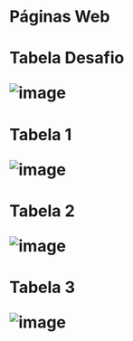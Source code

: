 # Páginas Web

<h1>Tabela Desafio
  
![image](https://github.com/gabrielarebeca/P-gina_Web_Table/assets/110422932/3106ebcd-ec27-4e9e-a41f-c66a29614d28)

<h1>Tabela 1
  
![image](https://github.com/gabrielarebeca/P-gina_Web_Table/assets/110422932/96f7ead1-681f-4ffd-a777-6eca9a7b462b)

<h1>Tabela 2
  
![image](https://github.com/gabrielarebeca/P-gina_Web_Table/assets/110422932/c716b80c-9ff6-48eb-8dd2-6ddbdeb0ce53)

<h1>Tabela 3
  
![image](https://github.com/gabrielarebeca/P-gina_Web_Table/assets/110422932/d83b165a-a42c-414c-8749-03909e95371a)
